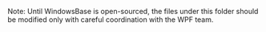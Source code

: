 Note: 
    Until WindowsBase is open-sourced, the files under this folder should be modified only with careful coordination with the WPF team. 